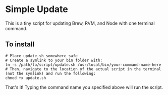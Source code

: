 # Simple Update

This is a tiny script for updating Brew, RVM, and Node with one terminal command.

## To install

```
# Place update.sh somewhere safe
# Create a symlink to your bin folder with:
ln -s /path/to/script/update.sh /usr/local/bin/your-command-name-here
# Then, navigate to the location of the actual script in the terminal (not the symlink) and run the following:
chmod +x update.sh
```

That's it! Typing the command name you specified above will run the script.